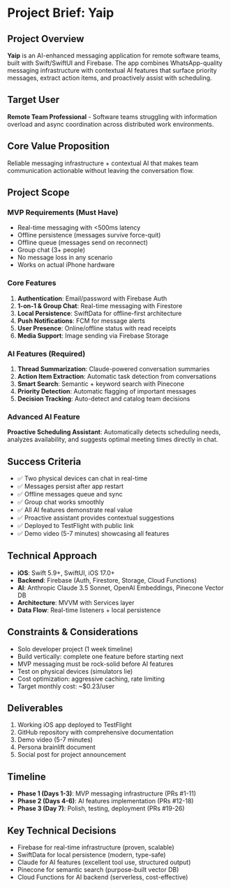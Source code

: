 # Project Brief: Yaip

## Project Overview
**Yaip** is an AI-enhanced messaging application for remote software teams, built with Swift/SwiftUI and Firebase. The app combines WhatsApp-quality messaging infrastructure with contextual AI features that surface priority messages, extract action items, and proactively assist with scheduling.

## Target User
**Remote Team Professional** - Software teams struggling with information overload and async coordination across distributed work environments.

## Core Value Proposition
Reliable messaging infrastructure + contextual AI that makes team communication actionable without leaving the conversation flow.

## Project Scope

### MVP Requirements (Must Have)
- Real-time messaging with <500ms latency
- Offline persistence (messages survive force-quit)
- Offline queue (messages send on reconnect)
- Group chat (3+ people)
- No message loss in any scenario
- Works on actual iPhone hardware

### Core Features
1. **Authentication**: Email/password with Firebase Auth
2. **1-on-1 & Group Chat**: Real-time messaging with Firestore
3. **Local Persistence**: SwiftData for offline-first architecture
4. **Push Notifications**: FCM for message alerts
5. **User Presence**: Online/offline status with read receipts
6. **Media Support**: Image sending via Firebase Storage

### AI Features (Required)
1. **Thread Summarization**: Claude-powered conversation summaries
2. **Action Item Extraction**: Automatic task detection from conversations
3. **Smart Search**: Semantic + keyword search with Pinecone
4. **Priority Detection**: Automatic flagging of important messages
5. **Decision Tracking**: Auto-detect and catalog team decisions

### Advanced AI Feature
**Proactive Scheduling Assistant**: Automatically detects scheduling needs, analyzes availability, and suggests optimal meeting times directly in chat.

## Success Criteria
- ✅ Two physical devices can chat in real-time
- ✅ Messages persist after app restart
- ✅ Offline messages queue and sync
- ✅ Group chat works smoothly
- ✅ All AI features demonstrate real value
- ✅ Proactive assistant provides contextual suggestions
- ✅ Deployed to TestFlight with public link
- ✅ Demo video (5-7 minutes) showcasing all features

## Technical Approach
- **iOS**: Swift 5.9+, SwiftUI, iOS 17.0+
- **Backend**: Firebase (Auth, Firestore, Storage, Cloud Functions)
- **AI**: Anthropic Claude 3.5 Sonnet, OpenAI Embeddings, Pinecone Vector DB
- **Architecture**: MVVM with Services layer
- **Data Flow**: Real-time listeners + local persistence

## Constraints & Considerations
- Solo developer project (1 week timeline)
- Build vertically: complete one feature before starting next
- MVP messaging must be rock-solid before AI features
- Test on physical devices (simulators lie)
- Cost optimization: aggressive caching, rate limiting
- Target monthly cost: ~$0.23/user

## Deliverables
1. Working iOS app deployed to TestFlight
2. GitHub repository with comprehensive documentation
3. Demo video (5-7 minutes)
4. Persona brainlift document
5. Social post for project announcement

## Timeline
- **Phase 1 (Days 1-3)**: MVP messaging infrastructure (PRs #1-11)
- **Phase 2 (Days 4-6)**: AI features implementation (PRs #12-18)
- **Phase 3 (Day 7)**: Polish, testing, deployment (PRs #19-26)

## Key Technical Decisions
- Firebase for real-time infrastructure (proven, scalable)
- SwiftData for local persistence (modern, type-safe)
- Claude for AI features (excellent tool use, structured output)
- Pinecone for semantic search (purpose-built vector DB)
- Cloud Functions for AI backend (serverless, cost-effective)

